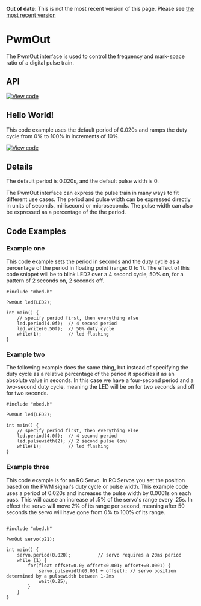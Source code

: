 <span class="warnings">**Out of date**: This is not the most recent version of this page. Please see [the most recent version](https://os.mbed.com/docs/latest/reference/pwmout.html)</span>
# PwmOut

The PwmOut interface is used to control the frequency and mark-space ratio of a digital pulse train.

## API

[![View code](https://www.mbed.com/embed/?type=library)](https://docs.mbed.com/docs/mbed-os-api/en/mbed-os-5.2/api/PwmOut_8h_source.html) 


## Hello World!

This code example uses the default period of 0.020s and ramps the duty cycle from 0% to 100% in increments of 10%. 

[![View code](https://www.mbed.com/embed/?url=https://developer.mbed.org/teams/mbed_example/code/PwmOut_HelloWorld/)](https://developer.mbed.org/teams/mbed_example/code/PwmOut_HelloWorld/file/5160ea45399b/main.cpp) 

## Details

The default period is 0.020s, and the default pulse width is 0.

The PwmOut interface can express the pulse train in many ways to fit different use cases. The period and pulse width can be expressed directly in units of seconds, millisecond or microseconds. The pulse width can also be expressed as a percentage of the the period.
  
## Code Examples

### Example one

This code example sets the period in seconds and the duty cycle as a percentage of the period in floating point (range: 0 to 1). The effect of this code snippet will be to blink LED2 over a 4 second cycle, 50% on, for a pattern of 2 seconds on, 2 seconds off.

```
#include "mbed.h"

PwmOut led(LED2);

int main() {
    // specify period first, then everything else
    led.period(4.0f);  // 4 second period
    led.write(0.50f);  // 50% duty cycle
    while(1);          // led flashing
}
```   

### Example two

The following example does the same thing, but instead of specifying the duty cycle as a relative percentage of the period it specifies it as an absolute value in seconds. In this case we have a four-second period and a two-second duty cycle, meaning the LED will be on for two seconds and off for two seconds. 

```
#include "mbed.h"

PwmOut led(LED2);

int main() {
    // specify period first, then everything else
    led.period(4.0f);  // 4 second period
    led.pulsewidth(2); // 2 second pulse (on)
    while(1);          // led flashing
}

```

### Example three

This code example is for an RC Servo. In RC Servos you set the position based on the PWM signal's duty cycle or pulse width. This example code uses a period of 0.020s and increases the pulse width by 0.0001s on each pass. This will cause an increase of .5% of the servo's range every .25s. In effect the servo will move 2% of its range per second, meaning after 50 seconds the servo will have gone from 0% to 100% of its range. 

```

#include "mbed.h"

PwmOut servo(p21);

int main() {
    servo.period(0.020);          // servo requires a 20ms period
    while (1) {
        for(float offset=0.0; offset<0.001; offset+=0.0001) {
            servo.pulsewidth(0.001 + offset); // servo position determined by a pulsewidth between 1-2ms
            wait(0.25);
        }
    }
}
```
